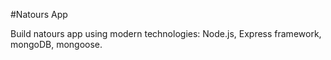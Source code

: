 #Natours App

Build natours app using modern technologies: Node.js, Express framework, mongoDB, mongoose.
